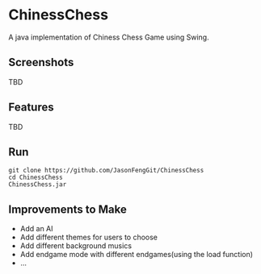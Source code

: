 # ChinessChess
A java implementation of Chiness Chess Game using Swing.

## Screenshots
TBD

## Features
TBD

## Run
```
git clone https://github.com/JasonFengGit/ChinessChess
cd ChinessChess
ChinessChess.jar
```

## Improvements to Make
- Add an AI
- Add different themes for users to choose
- Add different background musics
- Add endgame mode with different endgames(using the load function)
- ...
